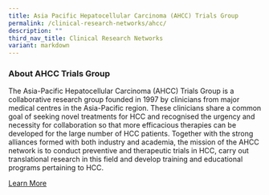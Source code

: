 ```yaml
---
title: Asia Pacific Hepatocellular Carcinoma (AHCC) Trials Group
permalink: /clinical-research-networks/ahcc/
description: ""
third_nav_title: Clinical Research Networks
variant: markdown
---
```

### About AHCC Trials Group

The Asia-Pacific Hepatocellular Carcinoma (AHCC) Trials Group is a collaborative research group founded in 1997 by clinicians from major medical centres in the Asia-Pacific region. These clinicians share a common goal of seeking novel treatments for HCC and recognised the urgency and necessity for collaboration so that more efficacious therapies can be developed for the large number of HCC patients. Together with the strong alliances formed with both industry and academia, the mission of the AHCC network is to conduct preventive and therapeutic trials in HCC, carry out translational research in this field and develop training and educational programs pertaining to HCC.

[Learn More](/ahcc/about-ahcc/)